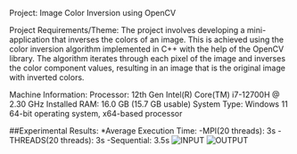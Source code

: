 Project: Image Color Inversion using OpenCV

Project Requirements/Theme: The project involves developing a mini-application that inverses the colors of an image. This is achieved using the color inversion algorithm implemented in C++ with the help of the OpenCV library. The algorithm iterates through each pixel of the image and inverses the color component values, resulting in an image that is the original image with inverted colors.

Machine Information: Processor: 12th Gen Intel(R) Core(TM) i7-12700H @ 2.30 GHz Installed RAM: 16.0 GB (15.7 GB usable) System Type: Windows 11 64-bit operating system, x64-based processor

##Experimental Results: 
*Average Execution Time: 
-MPI(20 threads): 3s
-THREADS(20 threads): 3s
-Sequential: 3.5s
![INPUT](APD_PROJECT_MPI/input.jpg)
![OUTPUT](APD_PROJECT_MPI/inverted_image.jpg)
